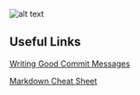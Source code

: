![alt text](https://github.com/BTx123/VGDC_TheLastRobot/blob/master/FB_Cover.jpg "Cover Placeholder")

## Useful Links
[Writing Good Commit Messages](https://github.com/erlang/otp/wiki/Writing-good-commit-messages)

[Markdown Cheat Sheet](https://github.com/adam-p/markdown-here/wiki/Markdown-Cheatsheet)
